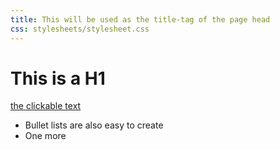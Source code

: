 ```yaml
---
title: This will be used as the title-tag of the page head
css: stylesheets/stylesheet.css
---
```


# This is a H1

[the clickable text](http://xlson.com/)

* Bullet lists are also easy to create
* One more
